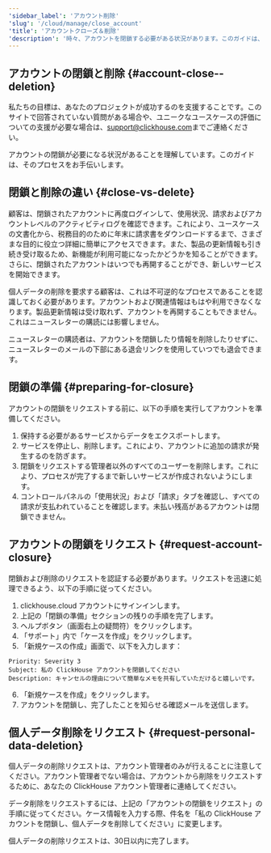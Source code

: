 ```yaml
---
'sidebar_label': 'アカウント削除'
'slug': '/cloud/manage/close_account'
'title': 'アカウントクローズ＆削除'
'description': '時々、アカウントを閉鎖する必要がある状況があります。このガイドは、そのプロセスをサポートします。'
---
```




## アカウントの閉鎖と削除 {#account-close--deletion}
私たちの目標は、あなたのプロジェクトが成功するのを支援することです。このサイトで回答されていない質問がある場合や、ユニークなユースケースの評価についての支援が必要な場合は、[support@clickhouse.com](mailto:support@clickhouse.com)までご連絡ください。

アカウントの閉鎖が必要になる状況があることを理解しています。このガイドは、そのプロセスをお手伝いします。

## 閉鎖と削除の違い {#close-vs-delete}
顧客は、閉鎖されたアカウントに再度ログインして、使用状況、請求およびアカウントレベルのアクティビティログを確認できます。これにより、ユースケースの文書化から、税務目的のために年末に請求書をダウンロードするまで、さまざまな目的に役立つ詳細に簡単にアクセスできます。また、製品の更新情報も引き続き受け取るため、新機能が利用可能になったかどうかを知ることができます。さらに、閉鎖されたアカウントはいつでも再開することができ、新しいサービスを開始できます。

個人データの削除を要求する顧客は、これは不可逆的なプロセスであることを認識しておく必要があります。アカウントおよび関連情報はもはや利用できなくなります。製品更新情報は受け取れず、アカウントを再開することもできません。これはニュースレターの購読には影響しません。

ニュースレターの購読者は、アカウントを閉鎖したり情報を削除したりせずに、ニュースレターのメールの下部にある退会リンクを使用していつでも退会できます。

## 閉鎖の準備 {#preparing-for-closure}

アカウントの閉鎖をリクエストする前に、以下の手順を実行してアカウントを準備してください。
1. 保持する必要があるサービスからデータをエクスポートします。
2. サービスを停止し、削除します。これにより、アカウントに追加の請求が発生するのを防ぎます。
3. 閉鎖をリクエストする管理者以外のすべてのユーザーを削除します。これにより、プロセスが完了するまで新しいサービスが作成されないようにします。
4. コントロールパネルの「使用状況」および「請求」タブを確認し、すべての請求が支払われていることを確認します。未払い残高があるアカウントは閉鎖できません。

## アカウントの閉鎖をリクエスト {#request-account-closure}

閉鎖および削除のリクエストを認証する必要があります。リクエストを迅速に処理できるよう、以下の手順に従ってください。
1. clickhouse.cloud アカウントにサインインします。
2. 上記の「閉鎖の準備」セクションの残りの手順を完了します。
3. ヘルプボタン（画面右上の疑問符）をクリックします。
4. 「サポート」内で「ケースを作成」をクリックします。
5. 「新規ケースの作成」画面で、以下を入力します：

```text
Priority: Severity 3
Subject: 私の ClickHouse アカウントを閉鎖してください
Description: キャンセルの理由について簡単なメモを共有していただけると嬉しいです。
```

6. 「新規ケースを作成」をクリックします。
7. アカウントを閉鎖し、完了したことを知らせる確認メールを送信します。

## 個人データ削除をリクエスト {#request-personal-data-deletion}
個人データの削除リクエストは、アカウント管理者のみが行えることに注意してください。アカウント管理者でない場合は、アカウントから削除をリクエストするために、あなたの ClickHouse アカウント管理者に連絡してください。

データ削除をリクエストするには、上記の「アカウントの閉鎖をリクエスト」の手順に従ってください。ケース情報を入力する際、件名を「私の ClickHouse アカウントを閉鎖し、個人データを削除してください」に変更します。

個人データの削除リクエストは、30日以内に完了します。
